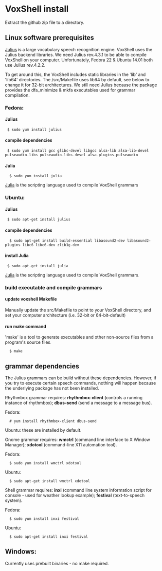# VoxShell install

Extract the github zip file to a directory.

## Linux software prerequisites

  [Julius](http://julius.osdn.jp/en_index.php) is a large vocabulary speech recognition engine.  VoxShell uses the Julius backend libraries.  We need Julius rev.4.3.1 to be able to compile VoxShell on your computer.  Unfortunately, Fedora 22 & Ubuntu 14.01 both use Julius rev.4.2.2.  

  To get around this, the VoxShell includes static libraries in the 'lib' and 'lib64' directories.  The /src/Makefile uses lib64 by default, see below to change it for 32-bit architectures.  We still need Julius because the package provides the dfa_minimize & mkfa executables used for grammar compilation.

###  Fedora:

#### Julius

     $ sudo yum install julius

#### compile dependencies

     $ sudo yum install gcc glibc-devel libgcc alsa-lib alsa-lib-devel pulseaudio-libs pulseaudio-libs-devel alsa-plugins-pulseaudio

#### Julia

      $ sudo yum install julia

  [Julia](http://julialang.org/) is the scripting language used to compile VoxShell grammars

### Ubuntu:

#### Julius

     $ sudo apt-get install julius

#### compile dependencies

      $ sudo apt-get install build-essential libasound2-dev libasound2-plugins libc6 libc6-dev zlib1g-dev

#### install Julia

     $ sudo apt-get install julia

  [Julia](http://julialang.org/) is the scripting language used to compile VoxShell grammars.


### build executable and compile grammars

#### update voxshell Makefile

  Manually update the src/Makefile to point to your VoxShell directory, and set your computer architecture (i.e. 32-bit or 64-bit-default)

#### run make command

  'make' is a tool to generate executables and other non-source files from a program's source files.

      $ make

## grammar dependencies

  The Julius grammars can be build without these dependencies.  However, if you try to execute certain speech commands, nothing will happen because the underlying package has not been installed.

  Rhythmbox grammar requires: **rhythmbox-client** (controls a running instance of rhythmbox); **dbus-send** (send a message to a message bus).

  Fedora:

      # yum install rhythmbox-client dbus-send

  Ubuntu:
    these are installed by default.

  Gnome grammar requires: **wmctrl** (command line interface to X Window Manager); **xdotool** (command-line X11 automation tool).

  Fedora:

      $ sudo yum install wmctrl xdotool

  Ubuntu:

      $ sudo apt-get install wmctrl xdotool   

  Shell grammar requires: **inxi** (command line system information script for console - used for weather lookup example); **festival** (text-to-speech system).

  Fedora:

      $ sudo yum install inxi festival

  Ubuntu:

      $ sudo apt-get install inxi festival

##  Windows:

  Currently uses prebuilt binaries - no make required.

